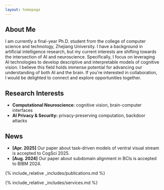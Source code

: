 ```yaml
---
layout: homepage
---
```


## About Me

I am currently a final-year Ph.D. student from the college of computer science and technology, Zhejiang University.
I have a background in artificial intelligence research, but my current interests are shifting towards the intersection of AI and neuroscience.
Specifically, I focus on leveraging AI technologies to develop descriptive and interpretable models of cognitive vision.
I believe this field holds immense potential for advancing our understanding of both AI and the brain.
If you're interested in collaboration, I would be delighted to connect and explore opportunities together.

## Research Interests

- **Computational Neuroscience:** cognitive vision, brain-computer interfaces
- **AI Privacy & Security:** privacy-preserving computation, backdoor attacks 

## News

- **[Apr. 2025]** Our paper about task-driven models of ventral visual stream is accepted to CogSci 2025.
- **[Aug. 2024]** Our paper about subdomain alignment in BCIs is accepted to BIBM 2024.

{% include_relative _includes/publications.md %}

{% include_relative _includes/services.md %}
